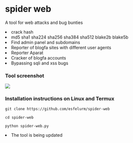 # spider web

A tool for web attacks and bug bunties 

<li> crack hash <li>
md5
sha1
sha224
sha256
sha384
sha512
blake2b
blake5b 
<li> Find admin panel and subdomains </li>
<li> Reporter of blogfa sites with different user agents </li>
<li> Reporter Aparat </li>
<li> Cracker of blogfa accounts </li>
<li> Bypassing sqli and xss bugs </li>
<h3> Tool screenshot </h3>
<a href="https://t.me/esfelurm" target="_blank"><img src="https://s2.uupload.ir/files/img_20230118_120030_648_sgys.jpg" border="0"/></a>
<h3>Installation instructions on Linux and Termux </h3>

``` 
git clone https://github.com/esfelurm/spider-web

cd spider-web

python spider-web.py
```

<li> The tool is being updated </li>


